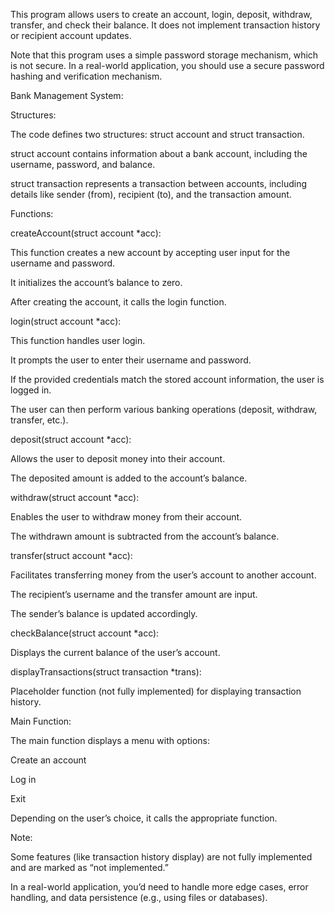 This program allows users to create an account, login, deposit, withdraw, transfer, and check their balance. It does not implement transaction history or recipient account updates. 

Note that this program uses a simple password storage mechanism, which is not secure. In a real-world application, you should use a secure password hashing and verification mechanism. 

 Bank Management System: 

Structures: 

The code defines two structures: struct account and struct transaction. 

struct account contains information about a bank account, including the username, password, and balance. 

struct transaction represents a transaction between accounts, including details like sender (from), recipient (to), and the transaction amount. 

Functions: 

createAccount(struct account *acc):  

This function creates a new account by accepting user input for the username and password. 

It initializes the account’s balance to zero. 

After creating the account, it calls the login function. 

login(struct account *acc):  

This function handles user login. 

It prompts the user to enter their username and password. 

If the provided credentials match the stored account information, the user is logged in. 

The user can then perform various banking operations (deposit, withdraw, transfer, etc.). 

deposit(struct account *acc):  

Allows the user to deposit money into their account. 

The deposited amount is added to the account’s balance. 

withdraw(struct account *acc):  

Enables the user to withdraw money from their account. 

The withdrawn amount is subtracted from the account’s balance. 

transfer(struct account *acc):  

Facilitates transferring money from the user’s account to another account. 

The recipient’s username and the transfer amount are input. 

The sender’s balance is updated accordingly. 

checkBalance(struct account *acc):  

Displays the current balance of the user’s account. 

displayTransactions(struct transaction *trans):  

Placeholder function (not fully implemented) for displaying transaction history. 

Main Function: 

The main function displays a menu with options:  

Create an account 

Log in 

Exit 

Depending on the user’s choice, it calls the appropriate function. 

Note: 

Some features (like transaction history display) are not fully implemented and are marked as “not implemented.” 

In a real-world application, you’d need to handle more edge cases, error handling, and data persistence (e.g., using files or databases). 
